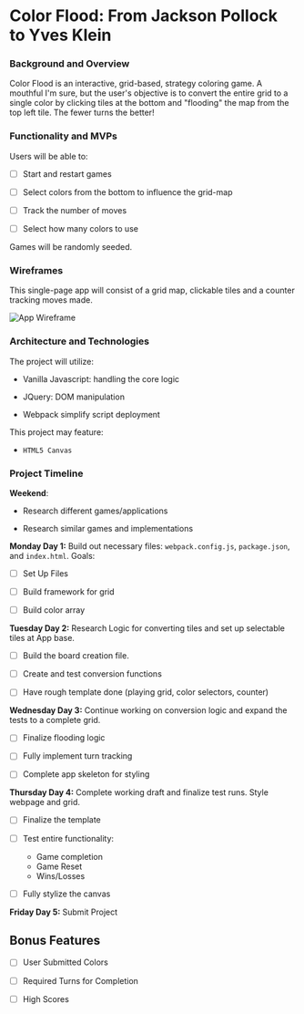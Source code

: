 # Color Flood: From Jackson Pollock to Yves Klein

### Background and Overview

Color Flood is an interactive, grid-based, strategy coloring game. A mouthful I'm sure, but the user's objective is to convert the entire grid to a single color by clicking tiles at the bottom and "flooding" the map from the top left tile. The fewer turns the better! 

### Functionality and MVPs

Users will be able to: 

 - [ ] Start and restart games

 - [ ] Select colors from the bottom to influence the grid-map

 - [ ] Track the number of moves

 - [ ] Select how many colors to use

Games will be randomly seeded.

### Wireframes

This single-page app will consist of a grid map, clickable tiles and a counter tracking moves made. 

![App Wireframe](https://user-images.githubusercontent.com/29738420/38792381-96e6509c-4101-11e8-89e0-066bee8798eb.png)

### Architecture and Technologies

The project will utilize: 

- Vanilla Javascript: handling the core logic

- JQuery: DOM manipulation

- Webpack simplify script deployment

This project may feature:

- `HTML5 Canvas`

### Project Timeline

__Weekend__: 

- Research different games/applications

- Research similar games and implementations

__Monday Day 1:__ Build out necessary files: `webpack.config.js`, `package.json`, and `index.html`.
Goals: 

- [ ] Set Up Files

- [ ] Build framework for grid

- [ ] Build color array

__Tuesday Day 2:__ Research Logic for converting tiles and set up selectable tiles at App base.

- [ ] Build the board creation file. 

- [ ] Create and test conversion functions

- [ ] Have rough template done (playing grid, color selectors, counter)

__Wednesday Day 3:__ Continue working on conversion logic and expand the tests to a complete grid. 

- [ ] Finalize flooding logic

- [ ] Fully implement turn tracking 

- [ ] Complete app skeleton for styling

__Thursday Day 4:__ Complete working draft and finalize test runs. Style webpage and grid. 

- [ ] Finalize the template

- [ ] Test entire functionality: 
    
    - Game completion
    - Game Reset
    - Wins/Losses

- [ ] Fully stylize the canvas

__Friday Day 5:__ Submit Project


## Bonus Features
- [ ] User Submitted Colors

- [ ] Required Turns for Completion

- [ ] High Scores